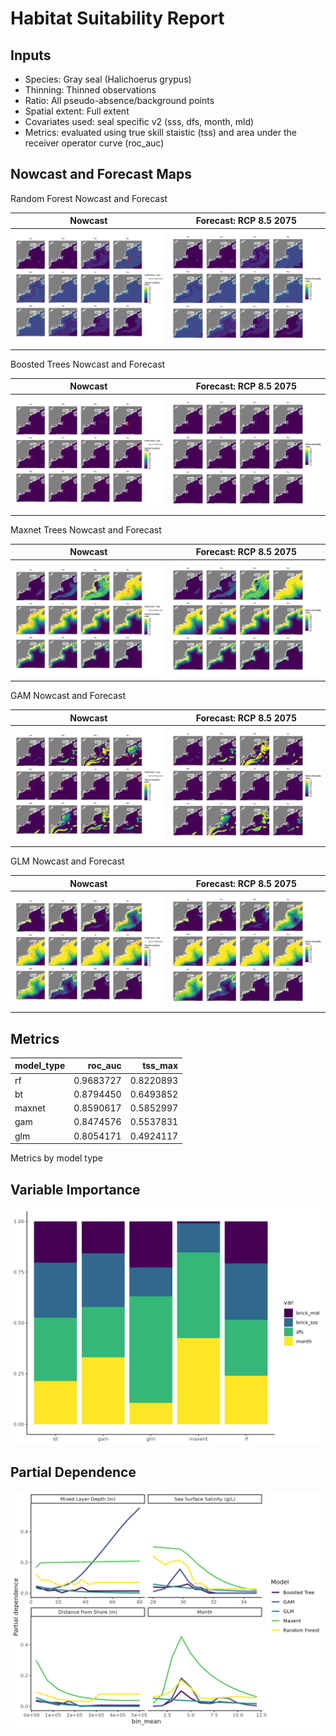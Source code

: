 Habitat Suitability Report
================

## Inputs

- Species: Gray seal (Halichoerus grypus)
- Thinning: Thinned observations
- Ratio: All pseudo-absence/background points
- Spatial extent: Full extent
- Covariates used: seal specific v2 (sss, dfs, month, mld)
- Metrics: evaluated using true skill staistic (tss) and area under the
  receiver operator curve (roc_auc)

## Nowcast and Forecast Maps

Random Forest Nowcast and Forecast

| Nowcast | Forecast: RCP 8.5 2075 |
|:--:|:--:|
| ![](../../../../tidy_reports/versions/c12/000460/c12.000460.01_12_rf_compiled_casts.png) | ![](../../../../tidy_reports/versions/c12/000464/c12.000464.01_12_rf_compiled_casts.png) |

Boosted Trees Nowcast and Forecast

| Nowcast | Forecast: RCP 8.5 2075 |
|:--:|:--:|
| ![](../../../../tidy_reports/versions/c12/000460/c12.000460.01_12_bt_compiled_casts.png) | ![](../../../../tidy_reports/versions/c12/000464/c12.000464.01_12_bt_compiled_casts.png) |

Maxnet Trees Nowcast and Forecast

| Nowcast | Forecast: RCP 8.5 2075 |
|:--:|:--:|
| ![](../../../../tidy_reports/versions/c12/000460/c12.000460.01_12_maxent_compiled_casts.png) | ![](../../../../tidy_reports/versions/c12/000464/c12.000464.01_12_maxent_compiled_casts.png) |

GAM Nowcast and Forecast

| Nowcast | Forecast: RCP 8.5 2075 |
|:--:|:--:|
| ![](../../../../tidy_reports/versions/c12/000460/c12.000460.01_12_gam_compiled_casts.png) | ![](../../../../tidy_reports/versions/c12/000464/c12.000464.01_12_gam_compiled_casts.png) |

GLM Nowcast and Forecast

| Nowcast | Forecast: RCP 8.5 2075 |
|:--:|:--:|
| ![](../../../../tidy_reports/versions/c12/000460/c12.000460.01_12_glm_compiled_casts.png) | ![](../../../../tidy_reports/versions/c12/000464/c12.000464.01_12_glm_compiled_casts.png) |

## Metrics

| model_type |   roc_auc |   tss_max |
|:-----------|----------:|----------:|
| rf         | 0.9683727 | 0.8220893 |
| bt         | 0.8794450 | 0.6493852 |
| maxnet     | 0.8590617 | 0.5852997 |
| gam        | 0.8474576 | 0.5537831 |
| glm        | 0.8054171 | 0.4924117 |

Metrics by model type

## Variable Importance

![](m12.00046_tidy_compiled_files/figure-gfm/variable_importance-1.png)

## Partial Dependence

![](m12.00046_tidy_compiled_files/figure-gfm/partial_dependence-1.png)
